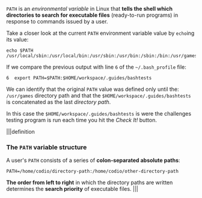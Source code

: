 `PATH` is an _environmental variable_ in Linux that __tells the shell which directories to search for executable files__ (ready-to-run programs) in response to commands issued by a user.

Take a closer look at the current `PATH` environment variable value by `echo`ing its value: 

```
echo $PATH
/usr/local/sbin:/usr/local/bin:/usr/sbin:/usr/bin:/sbin:/bin:/usr/games:/home/codio/workspace/.guides/bashtests
```

If we compare the previous output with line `6` of the `~/.bash_profile` file:

```
6  export PATH=$PATH:$HOME/workspace/.guides/bashtests
```

We can identify that the original `PATH` value was defined only until the: `/usr/games` directory path and that the `$HOME/workspace/.guides/bashtests` is concatenated as the last _directory path_.

In this case the `$HOME/workspace/.guides/bashtests` is were the challenges testing program is run each time you hit the _Check It!_ button.

|||definition
### The `PATH` variable structure
A user's `PATH` consists of a series of __colon-separated absolute paths__:

```
PATH=/home/codio/directory-path:/home/codio/other-directory-path
```

__The order from left to right__ in which the directory paths are written determines the __search priority__ of executable files.
|||